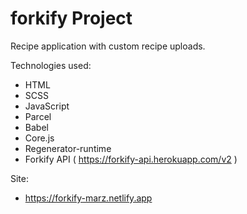 # forkify Project

Recipe application with custom recipe uploads.

Technologies used:

- HTML
- SCSS
- JavaScript
- Parcel
- Babel
- Core.js
- Regenerator-runtime
- Forkify API ( https://forkify-api.herokuapp.com/v2 )

Site:

- https://forkify-marz.netlify.app
